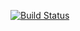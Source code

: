 [![Build Status](https://travis-ci.org/godu/AdventOfCode2017.svg?branch=master)](https://travis-ci.org/godu/AdventOfCode2017)
